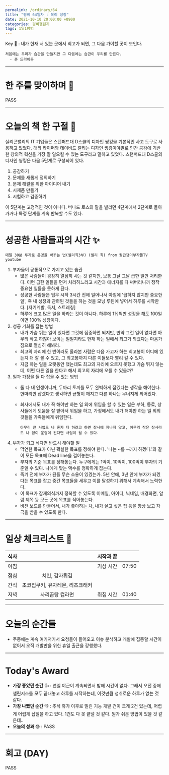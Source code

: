 ```yaml
---
permalink: /ordinary/64
title: "평비 64일차 : 복리 성장"
date: 2021-10-10 20:00:00 +0900
categories: 평비챌린지
tags: 1일1평범
---  
```

Key 🔑 : 내가 현재 서 있는 곳에서 최고가 되면, 그 다음 가야할 곳이 보인다.
```
처음에는 우리가 습관을 만들지만 그 다음에는 습관이 우리를 만든다.
  - 존 드라이든
```

---
# 한 주를 맞이하며 🤗
PASS

---
# 오늘의 책 한 구절 📕
실리콘밸리의 IT 기업들은 스탠퍼드대 D스쿨의 디자인 씽킹을 기본적인 사고 도구로 사용하고 있었다. 래리 라이퍼와 데이비드 캘리는 디자인 씽킹이야말로 인간 공감에 기반한 창의적 혁신을 가장 잘 일으킬 수 있는 도구라고 말하고 있었다. 스탠퍼드대 D스쿨의 디자인 씽킹은 다음 5단계로 구성되어 있다.
1. 공감하기
2. 문제를 새롭게 정의하기
3. 문제 해결을 위한 아이디어 내기
4. 시제품 만들기
5. 시험하고 검증하기

이 5단계는 고정적인 것이 아니다. 버나드 로스의 말을 빌리면 4단계에서 2단계로 돌아가거나 특정 단계를 계속 반복할 수도 있다.  

---
# 성공한 사람들과의 시간 ✨
`매일 30분 투자로 운명을 바꾸는 법(켈리최3부) (켈리 최) from 월급쟁이부자들TV youtube`  
1. 부자들이 공통적으로 가지고 있는 습관  
   - 많은 사람들이 굉장히 열심히 사는 것 같지만, 보통 그날 그날 급한 일만 처리한다. 이런 급한 일들을 먼저 처리하느라고 시간과 에너지를 다 써버리니까 정작 중요한 일들을 못하게 된다.
   - 성공한 사람들은 업무 시작 3시간 전에 일어나서 아침에 '급하지 않지만 중요한 일', 즉 내 성장과 관련된 것들을 하는 것을 모닝 루틴에 넣어서 하루를 시작한다. [자기계발, 독서, 스트레칭]
   - 하루에 크고 많은 일을 하라는 것이 아니다. 하루에 1%씩만 성장을 해도 100일이면 100% 성장이다.
2. 성공 기회를 잡는 방법  
   - 내가 가슴 뛰는 일이 있다면 그것에 집중하면 되지만, 만약 그런 일이 없다면 아무리 작고 하찮아 보이는 일일지라도 현재 하는 일에서 최고가 되겠다는 마음가짐으로 열심히 해봐라.
   - 최고의 자리에 한 번이라도 올라본 사람은 다음 가고자 하는 최고봉이 어디에 있는지 더 잘 볼 수 있고, 그 최고봉까지 다른 이들보다 빨리 갈 수 있다.
   - 지금 하는 일을 오랫동안 했는데도 최고의 자리에 오르지 못했고 가슴 뛰지 않는데, 어떤 다른 일을 한다고 해서 최고의 자리에 오를 수 있을까?
3. 일과 가정을 둘 다 잡을 수 있는 방법
   - 둘 다 내 인생이니까, 두마리 토끼를 모두 완벽하게 잡겠다는 생각을 해야한다. 한마리만 잡겠다고 생각하면 균형이 깨지고 다른 하나는 무너지게 되어있다.
   - 회사에서도 내가 꼭 해야만 하는 일 외에 위임을 할 수 있는 일은 부하, 동료, 상사들에게 도움을 잘 받아서 위임을 하고, 가정에서도 내가 해야만 하는 일 외의 것들을 가족들에게 위임한다.  
   
        ```
        아무리 큰 사업도 나 혼자 다 하려고 하면 장사에 지나지 않고, 아무리 작은 장사라도 나 없이 운영이 된다면 사업이 될 수 있다.
        ```
4. 부자가 되고 싶다면 반드시 해야할 일
   - 막연한 목표가 아닌 확실한 목표를 정해야 한다. '나는 ~를 ~까지 하겠다.'와 같이 모든 목표에 Dead line을 걸어놓는다.
   - 부자의 기준 목표를 정해놓는다. 누구에게는 1억이, 10억이, 100억이 부자의 기준일 수 있다. 나에게 맞는 액수를 정확하게 잡는다.
   - 죽기 전에 부자가 된들 무슨 소용이 있겠는가. 5년 안에, 3년 안에 부자가 되겠다는 목표를 잡고 중간 목표들을 세우고 이를 달성하기 위해서 계속해서 노력한다.
   - 이 목표가 잠재의식까지 정복할 수 있도록 이메일, 아이디, 닉네임, 배경화면, 알람 제목 등 모든 곳에 목표를 적어놓는다.
   - 비전 보드를 만들어서, 내가 좋아하는 차, 내가 살고 싶은 집 등을 항상 보고 자극을 받을 수 있도록 한다.

---
# 일상 체크리스트 📃

| 식사 |  | 시작과 끝 |  |
|:----:|:----:|:----:|:----:|
| 아침 |  | 기상 시간 | 07:50 |
| 점심 | 치킨, 감자튀김  |  |  |
| 간식 | 초코칩쿠키, 유자레몬, 리츠크래커 |  |  |
| 저녁 | 사리곰탕 컵라면 | 취침 시간 | 01:40 |

---
# 오늘의 순간들
- 주중에는 계속 여기저기서 요청들이 들어오고 이슈 분석하고 개발에 집중할 시간이 없어서 오직 개발만을 위한 휴일 출근을 강행했다.

---
# Today's Award
- **가장 좋았던 순간** 👍 : 연일 야근이 계속되면서 밤에 시간이 없다. 그래서 오전 중에 챌린저스를 모두 끝내놓고 하루를 시작하는데, 이것만큼 성취로운 하루가 없는 것 같다.
- **가장 나빴던 순간** 👎 : 추석 휴가 이후로 밀린 기능 개발 건이 크게 2건 있는데, 어렵게 어렵게 삽질을 하고 있다. 1건도 다 못 끝낼 것 같다. 뭔가 쉬운 방법이 있을 것 같은데..
- **오늘의 성과** 😎 : PASS

---
# 회고 (DAY)
PASS